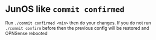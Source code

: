 # JunOS like `commit confirmed`

Run `./commit confirmed <min>` then do your changes. If you do not run `./commit confirm` before <min> then the previous config will be restored and OPNSense rebooted
